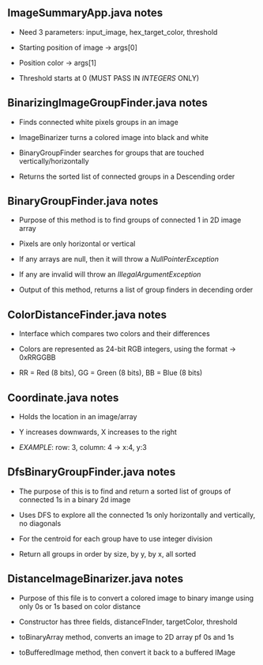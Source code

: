 ImageSummaryApp.java notes 
--------------------------------------------------------------------------------------------------------------------------

- Need 3 parameters: input_image, hex_target_color, threshold

- Starting position of image -> args[0]

- Position color -> args[1]

- Threshold starts at 0
(MUST PASS IN *INTEGERS* ONLY)

BinarizingImageGroupFinder.java notes 
--------------------------------------------------------------------------------------------------------------------------

- Finds connected white pixels groups in an image 

- ImageBinarizer turns a colored image into black and white 

- BinaryGroupFinder searches for groups that are touched vertically/horizontally 

- Returns the sorted list of connected groups in a Descending order 

BinaryGroupFinder.java notes 
--------------------------------------------------------------------------------------------------------------------------

- Purpose of this method is to find groups of connected 1 in 2D image array

- Pixels are only horizontal or vertical 

- If any arrays are null, then it will throw a *NullPointerException*

- If any are invalid will throw an *IllegalArgumentException*

- Output of this method, returns a list of group finders in decending order 

ColorDistanceFinder.java notes 
--------------------------------------------------------------------------------------------------------------------------

- Interface which compares two colors and their differences

- Colors are represented as 24-bit RGB integers, using the format -> 0xRRGGBB

- RR = Red (8 bits), GG = Green (8 bits), BB = Blue (8 bits)

Coordinate.java notes 
--------------------------------------------------------------------------------------------------------------------------

- Holds the location in an image/array

- Y increases downwards, X increases to the right

- *EXAMPLE*: row: 3, column: 4 -> x:4, y:3

DfsBinaryGroupFinder.java notes 
--------------------------------------------------------------------------------------------------------------------------

- The purpose of this is to find and return a sorted list of groups of connected 1s in a binary 2d image 

- Uses DFS to explore all the connected 1s only horizontally and vertically, no diagonals

- For the centroid for each group have to use integer division

- Return all groups in order by size, by y, by x, all sorted

DistanceImageBinarizer.java notes 
--------------------------------------------------------------------------------------------------------------------------

- Purpose of this file is to convert a colored image to binary imange using only 0s or 1s based on color distance

- Constructor has three fields, distanceFInder, targetColor, threshold

- toBinaryArray method, converts an image to 2D array pf 0s and 1s

- toBufferedImage method, then convert it back to a buffered IMage
